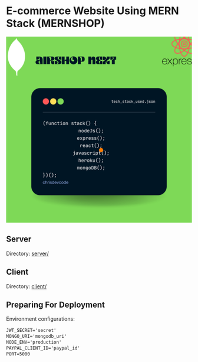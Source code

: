 # E-commerce Website Using MERN Stack (MERNSHOP)

![banner](airshopNext.png)

## Server

Directory: [server/](/server/)

## Client

Directory: [client/](/client/)

## Preparing For Deployment

Environment configurations:

```env
JWT_SECRET='secret'
MONGO_URI='mongodb_uri'
NODE_ENV='production'
PAYPAL_CLIENT_ID='paypal_id'
PORT=5000
